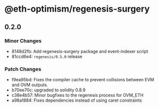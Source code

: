 # @eth-optimism/regenesis-surgery

## 0.2.0
### Minor Changes

- 8148d2fb: Add regenesis-surgery package and event-indexer script
- 81ccd6e4: `regenesis/0.5.0` release

### Patch Changes

- f9ea95bd: Fixes the compiler cache to prevent collisions between EVM and OVM outputs.
- b70ee70c: upgraded to solidity 0.8.9
- c38e4b57: Minor bugfixes to the regenesis process for OVM_ETH
- a98a1884: Fixes dependencies instead of using caret constraints
